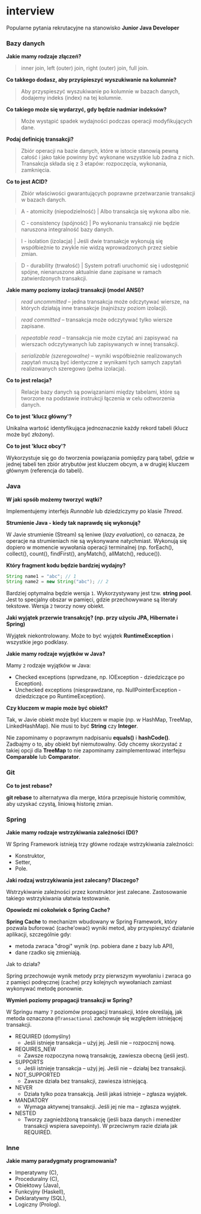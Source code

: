 # interview

Popularne pytania rekrutacyjne na stanowisko **Junior Java Developer**

### Bazy danych

**Jakie mamy rodzaje złączeń?**

> inner join, left (outer) join, right (outer) join, full join.

**Co takkego dodasz, aby przyśpieszyć wyszukiwanie na kolumnie?**

> Aby przyspieszyć wyszukiwanie po kolumnie w bazach danych, dodajemy indeks (index) na tej kolumnie.

**Co takiego może się wydarzyć, gdy będzie nadmiar indeksów?**

> Może wystąpić spadek wydajności podczas operacji modyfikujących dane.

**Podaj definicję transakcji?**

> Zbiór operacji na bazie danych, które w istocie stanowią pewną całość i jako takie powinny być wykonane wszystkie lub żadna z nich. Transakcja składa się z 3 etapów: rozpoczęcia, wykonania, zamknięcia.

**Co to jest ACID?**

> Zbiór właściwości gwarantujących poprawne przetwarzanie transakcji w bazach danych.

> A - atomicity (niepodzielność) | Albo transakcja się wykona albo nie.

> C - consistency (spójność) | Po wykonaniu transakcji nie będzie naruszona integralność bazy danych.

> I - isolation (izolacja) | Jeśli dwie transakcje wykonują się współbieżnie to zwykle nie widzą wprowadzonych przez siebie zmian.

> D - durability (trwałość) | System potrafi uruchomić się i udostępnić spójne, nienaruszone aktualnie dane zapisane w ramach zatwierdzonych transakcji.

**Jakie mamy poziomy izolacji transakcji (model ANSI)?**

> *read uncommitted* – jedna transakcja może odczytywać wiersze, na których działają inne transakcje (najniższy poziom izolacji).

> *read committed* – transakcja może odczytywać tylko wiersze zapisane.

> *repeatable read* – transakcja nie może czytać ani zapisywać na wierszach odczytywanych lub zapisywanych w innej transakcji.

> *serializable (szeregowalne)* – wyniki współbieżnie realizowanych zapytań muszą być identyczne z wynikami tych samych zapytań realizowanych szeregowo (pełna izolacja).

**Co to jest relacja?**

> Relacje bazy danych są powiązaniami między tabelami, które są tworzone na podstawie instrukcji łączenia w celu odtworzenia danych.

**Co to jest 'klucz główny'?**

Unikalna wartość identyfikująca jednoznacznie każdy rekord tabeli (klucz może być złożony).

**Co to jest 'klucz obcy'?**

Wykorzystuje się go do tworzenia powiązania pomiędzy parą tabel, gdzie w jednej tabeli ten zbiór atrybutów jest kluczem obcym, a w drugiej kluczem głównym (referencja do tabeli).

### Java

**W jaki spsób możemy tworzyć wątki?**

Implementujemy interfejs *Runnable* lub dziedziczymy po klasie *Thread*.

**Strumienie Java - kiedy tak naprawdę się wykonują?**

W Javie strumienie (Stream) są leniwe (*lazy evaluation*), co oznacza, że operacje na strumieniach nie są wykonywane natychmiast. Wykonują się dopiero w momencie wywołania operacji terminalnej (np. forEach(), collect(), count(), findFirst(), anyMatch(), allMatch(), reduce()).

**Który fragment kodu będzie bardziej wydajny?**

```java
String name1 = "abc"; // 1
String name2 = new String("abc"); // 2
```

Bardziej optymalna będzie wersja `1`. Wykorzystywany jest tzw. **string pool**. Jest to specjalny obszar w pamięci, gdzie przechowywane są literały tekstowe. Wersja `2` tworzy nowy obiekt.

**Jaki wyjątek przerwie transakcję? (np. przy użyciu JPA, Hibernate i Spring)**

Wyjątek niekontrolowany. Może to być wyjątek **RuntimeException** i wszystkie jego podklasy.

**Jakie mamy rodzaje wyjątków w Java?**

Mamy `2` rodzaje wyjątków w Java:

+ Checked exceptions (sprwdzane, np. IOException - dziedziczące po Exception).
+ Unchecked exceptions (niesprawdzane, np. NullPointerException - dziedziczące po RuntimeException).

**Czy kluczem w mapie może być obiekt?**

Tak, w Javie obiekt może być kluczem w mapie (np. w HashMap, TreeMap, LinkedHashMap). Nie musi to być **String** czy **Integer**.

Nie zapominamy o poprawnym nadpisaniu **equals()** i **hashCode()**. Zadbajmy o to, aby obiekt był niemutowalny. Gdy chcemy skorzystać z takiej opcji dla **TreeMap** to nie zapominamy zaimplementować interfejsu **Comparable** lub **Comparator**.

### Git

**Co to jest rebase?**

**git rebase** to alternatywa dla merge, która przepisuje historię commitów, aby uzyskać czystą, liniową historię zmian.

### Spring

**Jakie mamy rodzaje wstrzykiwania zależności (DI)?**

W Spring Framework istnieją trzy główne rodzaje wstrzykiwania zależności:

+ Konstruktor,
+ Setter,
+ Pole.

**Jaki rodzaj wstrzykiwania jest zalecany? Dlaczego?**

Wstrzykiwanie zależności przez konstruktor jest zalecane. Zastosowanie takiego wstrzykiwania ułatwia testowanie.

**Opowiedz mi cokolwiek o Spring Cache?**

**Spring Cache** to mechanizm wbudowany w Spring Framework, który pozwala buforować (cache'ować) wyniki metod, aby przyspieszyć działanie aplikacji, szczególnie gdy:

+ metoda zwraca "drogi" wynik (np. pobiera dane z bazy lub API),
+ dane rzadko się zmieniają.

Jak to działa?

Spring przechowuje wynik metody przy pierwszym wywołaniu i zwraca go z pamięci podręcznej (cache) przy kolejnych wywołaniach zamiast wykonywać metodę ponownie.

**Wymień poziomy propagacji transakcji w Spring?**

W Springu mamy `7` poziomów propagacji transakcji, które określają, jak metoda oznaczona `@Transactional` zachowuje się względem istniejącej transakcji.

+ REQUIRED (domyślny)
  + Jeśli istnieje transakcja – użyj jej. Jeśli nie – rozpocznij nową.
+ REQUIRES_NEW
  + Zawsze rozpoczyna nową transakcję, zawiesza obecną (jeśli jest).
+ SUPPORTS
  + Jeśli istnieje transakcja – użyj jej. Jeśli nie – działaj bez transakcji.
+ NOT_SUPPORTED	
  + Zawsze działa bez transakcji, zawiesza istniejącą.
+ NEVER	
  + Działa tylko poza transakcją. Jeśli jakaś istnieje – zgłasza wyjątek.
+ MANDATORY	
  + Wymaga aktywnej transakcji. Jeśli jej nie ma – zgłasza wyjątek.
+ NESTED
  + Tworzy zagnieżdżoną transakcję (jeśli baza danych i menedżer transakcji wspiera savepointy). W przeciwnym razie działa jak REQUIRED.

### Inne

**Jakie mamy paradygmaty programowania?**

+ Imperatywny (C),
+ Proceduralny (C),
+ Obiektowy (Java),
+ Funkcyjny (Haskell),
+ Deklaratywny (SQL),
+ Logiczny (Prolog).
